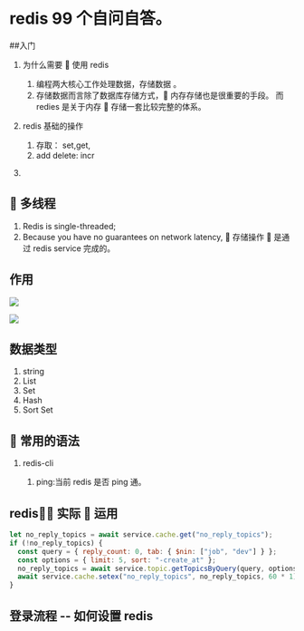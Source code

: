 # redis 99 个自问自答。

##入门

1. 为什么需要  使用 redis

   1. 编程两大核心工作处理数据，存储数据 。
   2. 存储数据而言除了数据库存储方式， 内存存储也是很重要的手段。 而 redies 是关于内存  存储一套比较完整的体系。

2. redis 基础的操作
   1. 存取： set,get,
   2. add delete: incr

3)

##  多线程

1. Redis is single-threaded;
2. Because you have no guarantees on network latency,
    存储操作  是通过 redis service 完成的。

## 作用

![](https://www.sohamkamani.com/normal-example-70adf635cfd14f9488bb714fbdc43f7a.svg)

![](https://www.sohamkamani.com/with-cache-a83a81ff69f801eafbadd4aedab05ff2.svg)

## 数据类型

1. string
2. List
3. Set
4. Hash
5. Sort Set


##  常用的语法

1. redis-cli

    1. ping:当前 redis 是否 ping 通。
  

## redis 实际  运用

```js
let no_reply_topics = await service.cache.get("no_reply_topics");
if (!no_reply_topics) {
  const query = { reply_count: 0, tab: { $nin: ["job", "dev"] } };
  const options = { limit: 5, sort: "-create_at" };
  no_reply_topics = await service.topic.getTopicsByQuery(query, options);
  await service.cache.setex("no_reply_topics", no_reply_topics, 60 * 1);
}
```

## 登录流程 -- 如何设置 redis



